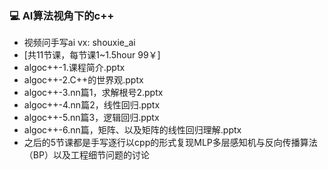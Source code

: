 ### 💻 AI算法视角下的c++
- 视频问手写ai vx: shouxie_ai 
- [共11节课，每节课1~1.5hour 99￥] 
- algoc++-1.课程简介.pptx
- algoc++-2.C++的世界观.pptx
- algoc++-3.nn篇1，求解根号2.pptx
- algoc++-4.nn篇2，线性回归.pptx
- algoc++-5.nn篇3，逻辑回归.pptx
- algoc++-6.nn篇，矩阵、以及矩阵的线性回归理解.pptx
- 之后的5节课都是手写逐行以cpp的形式复现MLP多层感知机与反向传播算法（BP）以及工程细节问题的讨论